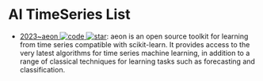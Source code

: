 # AI TimeSeries List

- [2023~aeon ![code](https://ng-tech.icu/assets/code.svg) ![star](https://img.shields.io/github/stars/aeon-toolkit/aeon)](https://github.com/aeon-toolkit/aeon): aeon is an open source toolkit for learning from time series compatible with scikit-learn. It provides access to the very latest algorithms for time series machine learning, in addition to a range of classical techniques for learning tasks such as forecasting and classification.
